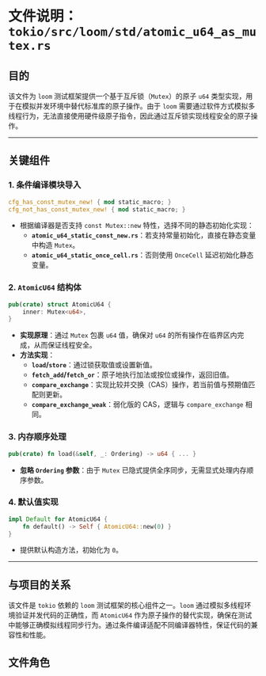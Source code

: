 # 文件说明：`tokio/src/loom/std/atomic_u64_as_mutex.rs`

## **目的**  
该文件为 `loom` 测试框架提供一个基于互斥锁（`Mutex`）的原子 `u64` 类型实现，用于在模拟并发环境中替代标准库的原子操作。由于 `loom` 需要通过软件方式模拟多线程行为，无法直接使用硬件级原子指令，因此通过互斥锁实现线程安全的原子操作。

---

## **关键组件**

### **1. 条件编译模块导入**
```rust
cfg_has_const_mutex_new! { mod static_macro; }
cfg_not_has_const_mutex_new! { mod static_macro; }
```
- 根据编译器是否支持 `const Mutex::new` 特性，选择不同的静态初始化实现：
  - **`atomic_u64_static_const_new.rs`**：若支持常量初始化，直接在静态变量中构造 `Mutex`。
  - **`atomic_u64_static_once_cell.rs`**：否则使用 `OnceCell` 延迟初始化静态变量。

### **2. `AtomicU64` 结构体**
```rust
pub(crate) struct AtomicU64 {
    inner: Mutex<u64>,
}
```
- **实现原理**：通过 `Mutex` 包裹 `u64` 值，确保对 `u64` 的所有操作在临界区内完成，从而保证线程安全。
- **方法实现**：
  - **`load`/`store`**：通过锁获取值或设置新值。
  - **`fetch_add`/`fetch_or`**：原子地执行加法或按位或操作，返回旧值。
  - **`compare_exchange`**：实现比较并交换（CAS）操作，若当前值与预期值匹配则更新。
  - **`compare_exchange_weak`**：弱化版的 CAS，逻辑与 `compare_exchange` 相同。

### **3. 内存顺序处理**
```rust
pub(crate) fn load(&self, _: Ordering) -> u64 { ... }
```
- **忽略 `Ordering` 参数**：由于 `Mutex` 已隐式提供全序同步，无需显式处理内存顺序参数。

### **4. 默认值实现**
```rust
impl Default for AtomicU64 {
    fn default() -> Self { AtomicU64::new(0) }
}
```
- 提供默认构造方法，初始化为 `0`。

---

## **与项目的关系**
该文件是 `tokio` 依赖的 `loom` 测试框架的核心组件之一。`loom` 通过模拟多线程环境验证并发代码的正确性，而 `AtomicU64` 作为原子操作的替代实现，确保在测试中能够正确模拟线程同步行为。通过条件编译适配不同编译器特性，保证代码的兼容性和性能。

## **文件角色**